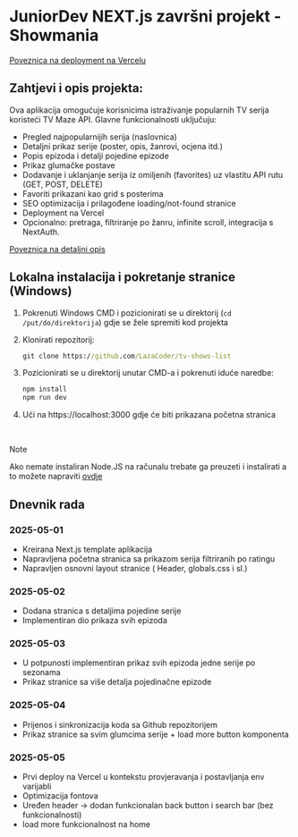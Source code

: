 # JuniorDev NEXT.js završni projekt - Showmania

[Poveznica na deployment na Vercelu](https://tv-shows-list.vercel.app/)

## Zahtjevi i opis projekta:

Ova aplikacija omogućuje korisnicima istraživanje popularnih TV serija koristeći TV Maze API. Glavne funkcionalnosti uključuju:

- Pregled najpopularnijih serija (naslovnica)
- Detaljni prikaz serije (poster, opis, žanrovi, ocjena itd.)
- Popis epizoda i detalji pojedine epizode
- Prikaz glumačke postave
- Dodavanje i uklanjanje serija iz omiljenih (favorites) uz vlastitu API rutu (GET, POST, DELETE)
- Favoriti prikazani kao grid s posterima
- SEO optimizacija i prilagođene loading/not-found stranice
- Deployment na Vercel
- Opcionalno: pretraga, filtriranje po žanru, infinite scroll, integracija s NextAuth.

[Poveznica na detaljni opis](https://edit-react-docs.vercel.app/next_03/zadatak)

## Lokalna instalacija i pokretanje stranice (Windows)

1. Pokrenuti Windows CMD i pozicionirati se u direktorij (`cd /put/do/direktorija`) gdje se žele spremiti kod projekta <br>
2. Klonirati repozitorij:

   ```cmd
   git clone https://github.com/LazaCoder/tv-shows-list
   ```

3. Pozicionirati se u direktorij unutar CMD-a i pokrenuti iduće naredbe:
   ```cmd
   npm install
   npm run dev
   ```
4. Ući na https://localhost:3000 gdje će biti prikazana početna stranica

<br>

> [!NOTE]
> Ako nemate instaliran Node.JS na računalu trebate ga preuzeti i instalirati a to možete napraviti [ovdje](https://nodejs.org/en)

## Dnevnik rada

### 2025-05-01

- Kreirana Next.js template aplikacija
- Napravljena početna stranica sa prikazom serija filtriranih po ratingu
- Napravljen osnovni layout stranice ( Header, globals.css i sl.)

### 2025-05-02

- Dodana stranica s detaljima pojedine serije
- Implementiran dio prikaza svih epizoda

### 2025-05-03

- U potpunosti implementiran prikaz svih epizoda jedne serije po sezonama
- Prikaz stranice sa više detalja pojedinačne epizode

### 2025-05-04

- Prijenos i sinkronizacija koda sa Github repozitorijem
- Prikaz stranice sa svim glumcima serije + load more button komponenta

### 2025-05-05

- Prvi deploy na Vercel u kontekstu provjeravanja i postavljanja env varijabli
- Optimizacija fontova
- Uređen header -> dodan funkcionalan back button i search bar (bez funkcionalnosti)
- load more funkcionalnost na home

